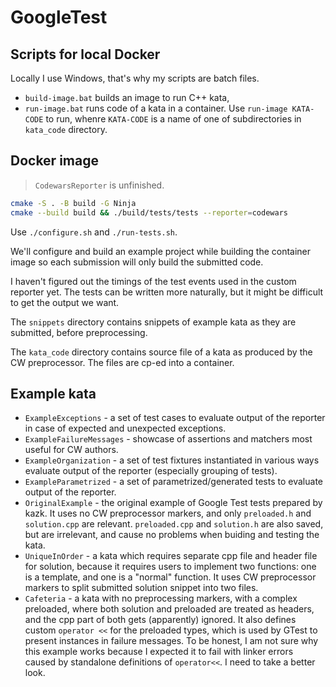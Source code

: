 # GoogleTest

## Scripts for local Docker

Locally I use Windows, that's why my scripts are batch files.
- `build-image.bat` builds an image to run C++ kata,
- `run-image.bat` runs code of a kata in a container. Use `run-image KATA-CODE` to run, whenre `KATA-CODE` is a name of one of subdirectories in `kata_code` directory. 

## Docker image

> `CodewarsReporter` is unfinished.

```bash
cmake -S . -B build -G Ninja
cmake --build build && ./build/tests/tests --reporter=codewars
```

Use `./configure.sh` and `./run-tests.sh`.

We'll configure and build an example project while building the container image so each submission will only build the submitted code.

I haven't figured out the timings of the test events used in the custom reporter yet.
The tests can be written more naturally, but it might be difficult to get the output we want.

The `snippets` directory contains snippets of example kata as they are submitted, before preprocessing.

The `kata_code` directory contains source file of a kata as produced by the CW preprocessor. The files are cp-ed into a container.

## Example kata

- `ExampleExceptions` - a set of test cases to evaluate output of the reporter in case of expected and unexpected exceptions.
- `ExampleFailureMessages` - showcase of assertions and matchers most useful for CW authors.
- `ExampleOrganization` - a set of test fixtures instantiated in various ways evaluate output of the reporter (especially grouping of tests).
- `ExampleParametrized` - a set of parametrized/generated tests to evaluate output of the reporter.
- `OriginalExample` - the original example of Google Test tests prepared by kazk. It uses no CW preprocessor markers, and only `preloaded.h` and `solution.cpp` are relevant. `preloaded.cpp` and `solution.h` are also saved, but are irrelevant, and cause no problems when buiding and testing the kata.
- `UniqueInOrder` - a kata which requires separate cpp file and header file for solution, because it requires users to implement two functions: one is a template, and one is a "normal" function. It uses CW preprocessor markers to split submitted solution snippet into two files.
- `Cafeteria` - a kata with no preprocessing markers, with a complex preloaded, where both solution and preloaded are treated as headers, and the cpp part of both gets (apparently) ignored. It also defines custom `operator <<` for the preloaded types, which is used by GTest to present instances in failure messages. To be honest, I am not sure why this example works because I expected it to fail with linker errors caused by standalone definitions of `operator<<`. I need to take a better look.
